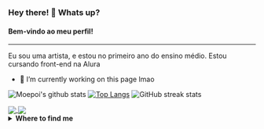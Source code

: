 ### Hey there! 👋 Whats up?
#### Bem-vindo ao meu perfil!
<hr>
Eu sou uma artista, e estou no primeiro ano do ensino médio. Estou cursando front-end na Alura  

- 🔭 I’m currently working on this page lmao 

![Moepoi's github stats](https://bad-apple-github-readme.vercel.app/api?show_bg=1&username=MariaClaraC&theme=default_repocard&show_icons=true)
[![Top Langs](https://github-readme-stats.vercel.app/api/top-langs/?username=MariaClaraC&theme=default_repocard&layout=compact)](https://github.com/anuraghazra/github-readme-stats)
![GitHub streak stats](https://github-readme-streak-stats.herokuapp.com/?user=MariaClaraC&theme=default_repocard&show_icons=true)

<a href="https://github.com/MariaClaraC/edutech-PR">
  <img align="center" src="https://github-readme-stats.vercel.app/api/pin/?username=MariaClaraC&repo=edutech-pr&theme=default_repocard" />
</a>
<a href="https://github.com/anuraghazra/convoychat">
  <img align="center" src="https://github-readme-stats.vercel.app/api/pin/?username=anuraghazra&repo=convoychat" />
</a>

<details>
  <summary><b>Where to find me</b></summary>
  <div> 
<a href="https://github.com/MariaClaraC" target="_blank"><img src="https://img.shields.io/badge/github-21262c?style=for-the-badge&logo=github&logoColor=white" target="_blank"></a>
<a href="https://www.youtube.com/channel/UCZR-10ydDCyg0SL-cmOxgGQ" target="_blank"><img src="https://img.shields.io/badge/YouTube-FF0000?style=for-the-badge&logo=youtube&logoColor=white" target="_blank"></a>
<a href="https://twitter.com/KKey_yo" target="_blank"><img src="https://img.shields.io/badge/twitter-00acee?style=for-the-badge&logo=twitter&logoColor=white" target="_blank"></a>
<a href="https://www.instagram.com/kkey_yo/" target="_blank"><img src="https://img.shields.io/badge/-Instagram-%23E4405F?style=for-the-badge&logo=instagram&logoColor=white" target="_blank"></a> 
<a href="https://steamcommunity.com/id/KKyooishi" target="_blank"><img src="https://img.shields.io/badge/steam-1b2838?style=for-the-badge&logo=steam&logoColor=white" target="_blank"></a>
<a href="https://www.planetminecraft.com/member/chocoladwichs/" target="_blank"><img src="https://img.shields.io/badge/planetminecraft-00acee?style=for-the-badge&logo=planetminecraft&logoColor=white" target="_blank"></a>
</div> 
</details>
